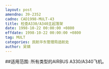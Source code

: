 ```yaml
---
layout: post
amendno: 39-2352
cadno: CAD1998-MULT-43
title: 检查A330/A340主起落架
date: 1998-10-22 00:00:00 +0800
effdate: 1998-10-22 00:00:00 +0800
tag: MULT
categories: 民航华东管理局适航处
author: 吴镝
---
```


##适用范围:
所有类型的AIRBUS A330/A340飞机。

